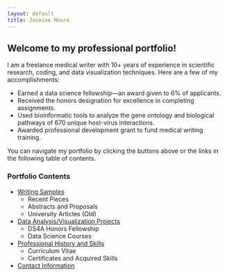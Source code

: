```yaml
---
layout: default
title: Jasmine Moore
---
```


## Welcome to my professional portfolio!

I am a freelance medical writer with 10+ years of experience in scientific research, coding, and data visualization techniques. Here are a few of my accomplishments:
- Earned a data science fellowship—an award given to 6% of applicants.
- Received the honors designation for excellence in completing assignments.
- Used bioinformatic tools to analyze the gene ontology and biological pathways of 670 unique host-virus interactions.
- Awarded professional development grant to fund medical writing training.

You can navigate my portfolio by clicking the buttons above or the links in the following table of contents.

### Portfolio Contents

- [Writing Samples](https://jasmine-shanay.github.io/portfolio/writing)
  - Recent Pieces
  - Abstracts and Proposals
  - University Articles (Old)
- [Data Analysis/Visualization Projects](https://jasmine-shanay.github.io/portfolio/data)
  - DS4A Honors Fellowship
  - Data Science Courses
- [Professional History and Skills](https://jasmine-shanay.github.io/portfolio/cv)
  - Curriculum Vitae
  - Certificates and Acquired Skills
- [Contact Information](https://jasmine-shanay.github.io/portfolio/contact)
